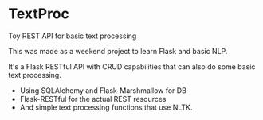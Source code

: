 # TextProc
Toy REST API for basic text processing

This was made as a weekend project to learn Flask and basic NLP.

It's a Flask RESTful API with CRUD capabilities that can also do some basic text processing.

* Using SQLAlchemy and Flask-Marshmallow for DB
* Flask-RESTful for the actual REST resources
* And simple text processing functions that use NLTK.

